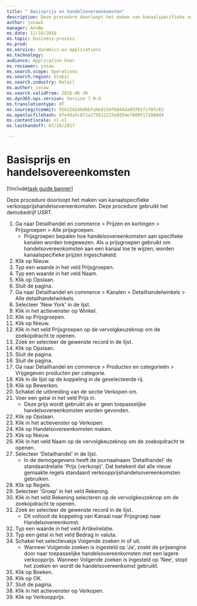 ```yaml
--- 
title: " Basisprijs en handelsovereenkomsten"
description: Deze procedure doorloopt het maken van kanaalspecifieke verkoopprijshandelsovereenkomsten.
author: josaw1
manager: AnnBe
ms.date: 11/10/2016
ms.topic: business-process
ms.prod: 
ms.service: dynamics-ax-applications
ms.technology: 
audience: Application User
ms.reviewer: josaw
ms.search.scope: Operations
ms.search.region: Global
ms.search.industry: Retail
ms.author: josaw
ms.search.validFrom: 2016-06-30
ms.dyn365.ops.version: Version 7.0.0
ms.translationtype: HT
ms.sourcegitcommit: 55b22d246d6bfa9e8159fb844da95f61fcf07c62
ms.openlocfilehash: 6fe49a5c871a175612223e0354e7880f17108044
ms.contentlocale: nl-nl
ms.lasthandoff: 07/28/2017

---
```

# <a name="base-price-and-trade-agreements"></a> Basisprijs en handelsovereenkomsten

[!include[task guide banner](../includes/task-guide-banner.md)]

Deze procedure doorloopt het maken van kanaalspecifieke verkoopprijshandelsovereenkomsten. Deze procedure gebruikt het demobedrijf USRT.

1. Ga naar Detailhandel en commerce > Prijzen en kortingen > Prijsgroepen > Alle prijsgroepen.
    * Prijsgroepen bepalen hoe handelsovereenkomsten aan specifieke kanalen worden toegewezen. Als u prijsgroepen gebruikt om handelsovereenkomsten aan een kanaal toe te wijzen, worden kanaalspecifieke prijzen ingeschakeld.  
2. Klik op Nieuw.
3. Typ een waarde in het veld Prijsgroepen.
4. Typ een waarde in het veld Naam.
5. Klik op Opslaan.
6. Sluit de pagina.
7. Ga naar Detailhandel en commerce > Kanalen > Detailhandelwinkels > Alle detailhandelwinkels.
8. Selecteer 'New York' in de lijst.
9. Klik in het actievenster op Winkel.
10. Klik op Prijsgroepen.
11. Klik op Nieuw.
12. Klik in het veld Prijsgroepen op de vervolgkeuzeknop om de zoekopdracht te openen.
13. Zoek en selecteer de gewenste record in de lijst.
14. Klik op Opslaan.
15. Sluit de pagina.
16. Sluit de pagina.
17. Ga naar Detailhandel en commerce > Producten en categorieën > Vrijgegeven producten per categorie.
18. Klik in de lijst op de koppeling in de geselecteerde rij.
19. Klik op Bewerken.
20. Schakel de uitbreiding van de sectie Verkopen om.
21. Voer een getal in het veld Prijs in.
    * Deze prijs wordt gebruikt als er geen toepasselijke handelsovereenkomsten worden gevonden.  
22. Klik op Opslaan.
23. Klik in het actievenster op Verkopen.
24. Klik op Handelsovereenkomsten maken.
25. Klik op Nieuw.
26. Klik in het veld Naam op de vervolgkeuzeknop om de zoekopdracht te openen.
27. Selecteer 'Detailhandel' in de lijst.
    * In de demogegevens heeft de journaalnaam 'Detailhandel' de standaardrelatie 'Prijs (verkoop)'. Dat betekent dat alle nieuw gemaakte regels standaard verkoopprijshandelsovereenkomsten gebruiken.  
28. Klik op Regels.
29. Selecteer 'Groep' in het veld Rekening.
30. Klik in het veld Rekening selecteren op de vervolgkeuzeknop om de zoekopdracht te openen.
31. Zoek en selecteer de gewenste record in de lijst.
    * Dit voltooit de koppeling van Kanaal naar Prijsgroep naar Handelsovereenkomst.  
32. Typ een waarde in het veld Artikelrelatie.
33. Typ een getal in het veld Bedrag in valuta.
34. Schakel het selectievakje Volgende zoeken in of uit.
    * Wanneer Volgende zoeken is ingesteld op 'Ja', zoekt de prijsengine door naar toepasselijke handelsovereenkomsten met een lagere verkoopprijs. Wanneer Volgende zoeken is ingesteld op 'Nee', stopt het zoeken en wordt de handelsovereenkomst gebruikt.  
35. Klik op Boeken.
36. Klik op OK.
37. Sluit de pagina.
38. Klik in het actievenster op Verkopen.
39. Klik op Verkoopprijs.


